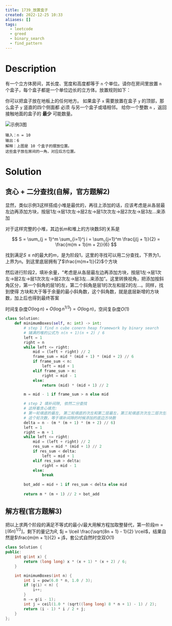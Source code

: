 ```yaml
---
title: 1739_放置盒子
created: 2022-12-25 10:33
aliases: []
tags:
  - leetcode 
  - greed 
  - binary_search 
  - find_pattern
---
```


# Description

有一个立方体房间，其长度、宽度和高度都等于 `n` 个单位。请你在房间里放置 `n` 个盒子，每个盒子都是一个单位边长的立方体。放置规则如下：

你可以把盒子放在地板上的任何地方。
如果盒子 `x` 需要放置在盒子 `y` 的顶部，那么盒子 `y` 竖直的四个侧面都 必须 与另一个盒子或墙相邻。
给你一个整数 `n` ，返回接触地面的盒子的 **最少** 可能数量。

![示例3图](https://assets.leetcode-cn.com/aliyun-lc-upload/uploads/2021/01/24/10-boxes.png)
```
输入：n = 10
输出：6
解释：上图是 10 个盒子的摆放位置。
这些盒子放在房间的一角，对应后方位置。
```

# Solution

## 贪心 + 二分查找(自解，官方题解2)

显然，类似示例3这样搭成小堆是最优的，再往上添加的话，应该考虑是从各层最左边再添加方块，按层1左->层1次左->层2左->层1次次左->层2次左->层3左...来添加

对于这样完整的小堆，其边长$m$和堆上的方块数$S$的关系是

$$ S = \sum_{j = 1}^m \sum_{i=1}^j i = \sum_{j=1}^m \frac{j(j + 1)}{2} = \frac{m(m + 1)(m + 2)}{6} $$

找到满足$S \leq n$的最大的$m$，是为阶段1，这里的寻找可以用二分查找，下界为$1$，上界为$n$。到这里底层拥有了$\frac{m(m+1)}{2}$个方块

然后进行阶段2，填补余量，“考虑是从各层最左边再添加方块，按层1左->层1次左->层2左->层1次次左->层2次左->层3左...来添加”。这里转换视角，把添加按斜角区分，第一个斜角的层1的左，第二个斜角是层1的次左和层2的左...。同样，找到使得 方块和大于等于余量的最小斜角数，这个斜角数，就是底层新增的方块数，加上后也得到最终答案

时间复杂度$O(\log n) + O(\log n^{1 /3}) = O(\log n)$，空间复杂度$O(1)$
 
```python
class Solution:
    def minimumBoxes(self, n: int) -> int:
        # step 1 find n cube conern heap framework by binary search
        # 铺满的堆的公式为 n(n + 1)(n + 2) / 6
        left = 1
        right = n
        while left <= right:
            mid = (left + right) // 2
            frame_sum = mid * (mid + 1) * (mid + 2) // 6
            if frame_sum < n:
                left = mid + 1
            elif frame_sum > n:
                right = mid - 1
            else:
                return (mid) * (mid + 1) // 2

        m = mid - 1 if frame_sum > n else mid

        # step 2 填补间隙, 依然二分查找
        # 这样看贪心填充:
        # 第一轮填底的最左, 第二轮填底的次左和第二层最左，第三轮填底次次左二层次左和三层最左
        # 这个轮次数，等于填补间隙的时候添加的底边方块数
        delta = n - (m * (m + 1) * (m + 2) // 6)
        left = 1
        right = m + 1
        while left <= right:
            mid = (left + right) // 2
            res_sum = mid * (mid + 1) // 2
            if res_sum < delta:
                left = mid + 1
            elif res_sum > delta:
                right = mid - 1
            else:
                break
        
        bot_add = mid + 1 if res_sum < delta else mid
            
        return m * (m + 1) // 2 + bot_add
```

## 解方程(官方题解3)

把以上求两个阶段的满足不等式的最小/最大用解方程加取整替代，第一阶段$m = \lfloor (6n)^{1/3} \rfloor$，剩下的量记为$R$, $j = \lceil \frac{\sqrt{8n + 1} - 1}{2} \rceil$，结果自然是$\frac{m(m + 1)}{2} + j$，套公式自然时空双$O(1)$

```cpp
class Solution {
public:
    int g(int x) {
        return (long long) x * (x + 1) * (x + 2) / 6;
    }

    int minimumBoxes(int n) {
        int i = pow(6.0 * n, 1.0 / 3);
        if (g(i) < n) {
            i++;
        }
        n -= g(i - 1);
        int j = ceil(1.0 * (sqrt((long long) 8 * n + 1) - 1) / 2);
        return (i - 1) * i / 2 + j;
    }
};
```

